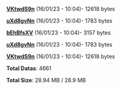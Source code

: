 [**VKtwdS9n**](/data/VKtwdS9n.txt) (16/01/23 - 10:04)- 12618 bytes

[**uXd8gvNn**](/data/uXd8gvNn.txt) (16/01/23 - 10:04)- 1783 bytes

[**bEhBfsXV**](/data/bEhBfsXV.txt) (16/01/23 - 10:04)- 3157 bytes

[**uXd8gvNn**](/data/uXd8gvNn.txt) (16/01/23 - 10:04)- 1783 bytes

[**VKtwdS9n**](/data/VKtwdS9n.txt) (16/01/23 - 10:04)- 12618 bytes

**Total Datas**: 4661

**Total Size**: 28.94 MB / 28.9 MB